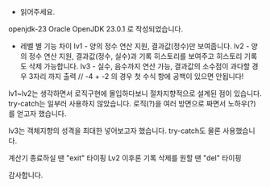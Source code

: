 
* 읽어주세요.

openjdk-23 Oracle OpenJDK 23.0.1 로 작성되었습니다.

- 레벨 별 기능 차이
lv1 - 양의 정수 연산 지원, 결과값(정수)만 보여줍니다.
lv2 - 양의 정수 연산 지원, 결과값(정수, 실수)과 기록 히스토리를 보여주고 히스토리 기록도 삭제 가능합니다.
lv3 - 실수, 음수까지 연산 가능, 결과값의 소수점이 과다할 경우 3자리 까지 출력 // -4 + -2 의 경우 첫 수식 항에 공백이 있으면 안됩니다!


lv1~lv2는 생각하면서 로직구현에 몰입하다보니 절차지향적으로 설계된 점이 있습니다.
try-catch는 일부러 사용하지 않았습니다. 로직(?)을 여러 방면으로 짜면서 노하우(?)를 얻고자 했습니다.

lv3는 객체지향의 성격을 최대한 넣어보고자 했습니다. try-catch도 물론 사용했습니다.

계산기 종료하실 땐 "exit" 타이핑
Lv2 이후론
기록 삭제를 원할 땐 "del" 타이핑

감사합니다.



